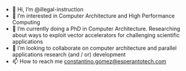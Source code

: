 - 👋 Hi, I’m @illegal-instruction
- 👀 I’m interested in Computer Architecture and High Performance Computing
- 🌱 I’m currently doing a PhD in Computer Architecture. Researching about ways to exploit vector accelerators for challenging scientific applications
- 💞️ I’m looking to collaborate on computer architecture and parallel applications research (and / or) development 
- 📫 How to reach me constantino.gomez@esperantotech.com

<!---
illegal-instruction/illegal-instruction is a ✨ special ✨ repository because its `README.md` (this file) appears on your GitHub profile.
You can click the Preview link to take a look at your changes.
--->
